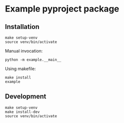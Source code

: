 # Example pyproject package

## Installation

```
make setup-venv
source venv/bin/activate
```

Manual invocation:
```
python -m example.__main__
```

Using makefile:
```
make install
example
```

## Development

```
make setup-venv
make install-dev
source venv/bin/activate
```
